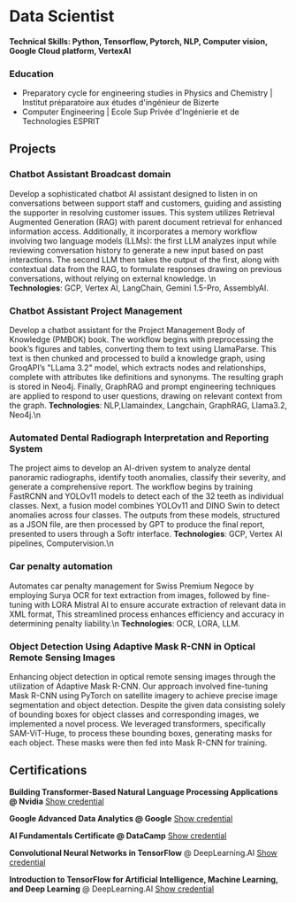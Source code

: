 # Data Scientist
#### Technical Skills: Python, Tensorflow, Pytorch, NLP, Computer vision, Google Cloud platform, VertexAI

### Education
- Preparatory cycle for engineering studies in Physics and Chemistry | Institut préparatoire aux études d'ingénieur de Bizerte 
- Computer Engineering | Ecole Sup Privée d'Ingénierie et de Technologies ESPRIT

## Projects

### Chatbot Assistant Broadcast domain
Develop a sophisticated chatbot AI assistant designed to listen in on conversations between support staff and customers, guiding and assisting the supporter in resolving customer issues. This system utilizes Retrieval Augmented Generation (RAG) with parent document retrieval for enhanced information access. Additionally, it incorporates a memory workflow involving two language models (LLMs): the first LLM analyzes input while reviewing conversation history to generate a new input based on past interactions. The second LLM then takes the output of the first, along with contextual data from the RAG, to formulate responses drawing on previous conversations, without relying on external knowledge. \n  
**Technologies**: GCP, Vertex AI, LangChain, Gemini 1.5-Pro, AssemblyAI.

### Chatbot Assistant Project Management
Develop a chatbot assistant for the Project Management Body of Knowledge (PMBOK) book. The workflow begins with preprocessing the book’s figures and tables, converting them to text using LlamaParse. This text is then chunked and processed to build a knowledge graph, using GroqAPI’s "LLama 3.2" model, which extracts nodes and relationships, complete with attributes like definitions and synonyms. The resulting graph is stored in Neo4j. Finally, GraphRAG and prompt engineering techniques are applied to respond to user questions, drawing on relevant context from the graph.
**Technologies**: NLP,Llamaindex, Langchain, GraphRAG, Llama3.2, Neo4j.\n 

### Automated Dental Radiograph Interpretation and Reporting System
The project aims to develop an AI-driven system to analyze dental panoramic radiographs, identify tooth anomalies, classify their severity, and generate a comprehensive report. The workflow begins by training FastRCNN and YOLOv11 models to detect each of the 32 teeth as individual classes. Next, a fusion model combines YOLOv11 and DINO Swin to detect anomalies across four classes. The outputs from these models, structured as a JSON file, are then processed by GPT to produce the final report, presented to users through a Softr interface.
**Technologies**: GCP, Vertex AI pipelines, Computervision.\n 

### Car penalty automation
Automates car penalty management for Swiss Premium Negoce by employing Surya OCR for text extraction from images, followed by fine-tuning with LORA Mistral AI to ensure accurate extraction of relevant data in XML format, This streamlined process enhances efficiency and accuracy in determining penalty liability.\n 
**Technologies**: OCR, LORA, LLM.

### Object Detection Using Adaptive Mask R-CNN in Optical Remote Sensing Images
Enhancing object detection in optical remote sensing images through the utilization of Adaptive Mask R-CNN. Our approach involved fine-tuning Mask R-CNN using PyTorch on satellite imagery to achieve precise image segmentation and object detection. Despite the given data consisting solely of bounding boxes for object classes and corresponding images, we implemented a novel process. We leveraged transformers, specifically SAM-ViT-Huge, to process these bounding boxes, generating masks for each object. These masks were then fed into Mask R-CNN for training.


## Certifications
**Building Transformer-Based Natural Language Processing Applications @ Nvidia** [Show credential](https://learn.nvidia.com/certificates?id=ahaye6feRYeSQh06u6mn8g)

**Google Advanced Data Analytics @ Google** [Show credential](https://www.coursera.org/account/accomplishments/professional-cert/SQMNADXE4MRZ)

**AI Fundamentals Certificate @ DataCamp** [Show credential](https://www.datacamp.com/skill-verification/AIF0027935450689)

**Convolutional Neural Networks in TensorFlow** @ DeepLearning.AI [Show credential](https://www.coursera.org/account/accomplishments/certificate/KLF7Z2MU6WGN)

**Introduction to TensorFlow for Artificial Intelligence, Machine Learning, and Deep Learning** @ DeepLearning.AI [Show credential](https://www.coursera.org/account/accomplishments/certificate/RR84ZBJ5V72U)

